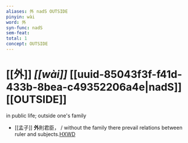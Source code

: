 ```yaml
---
aliases: 外 nadS OUTSIDE
pinyin: wài
word: 外
syn-func: nadS
sem-feat: 
total: 1
concept: OUTSIDE 
---
```

# [[外]] *[[wài]]*  [[uuid-85043f3f-f41d-433b-8bea-c49352206a4e|nadS]] [[OUTSIDE]]
in public life; outside one's family
 - [[孟子]] **外**則君臣， / without the family there prevail relations between ruler and subjects.[HXWD](https://hxwd.org/textview.html?location=KR1h0001_tls_004-10a.4)